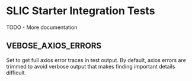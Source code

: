 # SLIC Starter Integration Tests

TODO - More documentation

## VEBOSE_AXIOS_ERRORS

Set to get full axios error traces in test output. By default, axios errors are trimmed to avoid verbose output that makes finding important details difficult.
